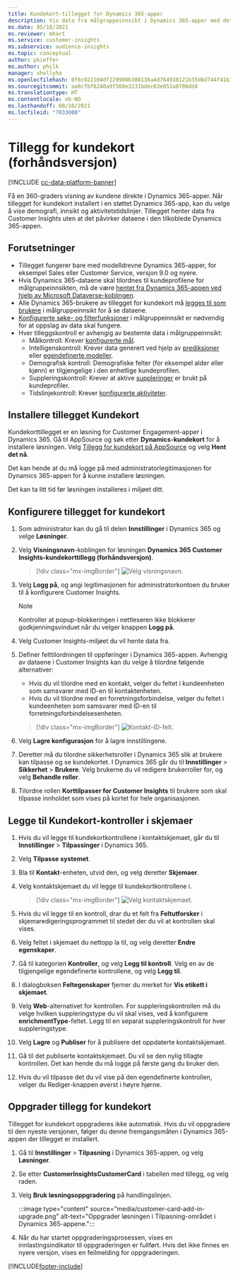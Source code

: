 ```yaml
---
title: Kundekort-tillegget for Dynamics 365-apper
description: Vis data fra målgruppeinnsikt i Dynamics 365-apper med dette tillegget.
ms.date: 05/18/2021
ms.reviewer: mhart
ms.service: customer-insights
ms.subservice: audience-insights
ms.topic: conceptual
author: pkieffer
ms.author: philk
manager: shellyha
ms.openlocfilehash: 0f6c922104df229980b308136a4d764938121b35d6d744f41b1530bdb5515e7f
ms.sourcegitcommit: aa0cfbf6240a9f560e3131bdec63e051a8786dd4
ms.translationtype: HT
ms.contentlocale: nb-NO
ms.lasthandoff: 08/10/2021
ms.locfileid: "7033000"
---
```

# <a name="customer-card-add-in-preview"></a>Tillegg for kundekort (forhåndsversjon)

[!INCLUDE [cc-data-platform-banner](../includes/cc-data-platform-banner.md)]

Få en 360-graders visning av kundene direkte i Dynamics 365-apper. Når tillegget for kundekort installert i en støttet Dynamics 365-app, kan du velge å vise demografi, innsikt og aktivitetstidslinjer. Tillegget henter data fra Customer Insights uten at det påvirker dataene i den tilkoblede Dynamics 365-appen. 

## <a name="prerequisites"></a>Forutsetninger

- Tillegget fungerer bare med modelldrevne Dynamics 365-apper, for eksempel Sales eller Customer Service, versjon 9.0 og nyere.
- Hvis Dynamics 365-dataene skal tilordnes til kundeprofilene for målgruppeinnsikten, må de være [hentet fra Dynamics 365-appen ved hjelp av Microsoft Dataverse-koblingen](connect-power-query.md).
- Alle Dynamics 365-brukere av tillegget for kundekort må [legges til som brukere](permissions.md) i målgruppeinnsikt for å se dataene.
- [Konfigurerte søke- og filterfunksjoner](search-filter-index.md) i målgruppeinnsikt er nødvendig for at oppslag av data skal fungere.
- Hver tilleggskontroll er avhengig av bestemte data i målgruppeinnsikt:
  - Målkontroll: Krever [konfigurerte mål](measures.md).
  - Intelligenskontroll: Krever data generert ved hjelp av [prediksjoner](predictions.md) eller [egendefinerte modeller](custom-models.md).
  - Demografisk kontroll: Demografiske felter (for eksempel alder eller kjønn) er tilgjengelige i den enhetlige kundeprofilen.
  - Suppleringskontroll: Krever at aktive [suppleringer](enrichment-hub.md) er brukt på kundeprofiler.
  - Tidslinjekontroll: Krever [konfigurerte aktiviteter](activities.md).

## <a name="install-the-customer-card-add-in"></a>Installere tillegget Kundekort

Kundekorttillegget er en løsning for Customer Engagement-apper i Dynamics 365. Gå til AppSource og søk etter **Dynamics-kundekort** for å installere løsningen. Velg [Tillegg for kundekort på AppSource](https://appsource.microsoft.com/product/dynamics-365/mscrm.dynamics_365_customer_insights_customer_card_addin?tab=Overview) og velg **Hent det nå**.

Det kan hende at du må logge på med administratorlegitimasjonen for Dynamics 365-appen for å kunne installere løsningen.

Det kan ta litt tid før løsningen installeres i miljøet ditt.

## <a name="configure-the-customer-card-add-in"></a>Konfigurere tillegget for kundekort

1. Som administrator kan du gå til delen **Innstillinger** i Dynamics 365 og velge **Løsninger**.

1. Velg **Visningsnavn**-koblingen for løsningen **Dynamics 365 Customer Insights-kundekorttillegg (forhåndsversjon)**.

   > [!div class="mx-imgBorder"]
   > ![Velg visningsnavn.](media/select-display-name.png "Velg visningsnavn")

1. Velg **Logg på**, og angi legitimasjonen for administratorkontoen du bruker til å konfigurere Customer Insights.

   > [!NOTE]
   > Kontroller at popup-blokkeringen i nettleseren ikke blokkerer godkjenningsvinduet når du velger knappen **Logg på**.

1. Velg Customer Insights-miljøet du vil hente data fra.

1. Definer felttilordningen til oppføringer i Dynamics 365-appen. Avhengig av dataene i Customer Insights kan du velge å tilordne følgende alternativer:
   - Hvis du vil tilordne med en kontakt, velger du feltet i kundeenheten som samsvarer med ID-en til kontaktenheten.
   - Hvis du vil tilordne med en forretningsforbindelse, velger du feltet i kundeenheten som samsvarer med ID-en til forretningsforbindelsesenheten.

   > [!div class="mx-imgBorder"]
   > ![Kontakt-ID-felt.](media/contact-id-field.png "Kontakt-ID-felt")

1. Velg **Lagre konfigurasjon** for å lagre innstillingene.

1. Deretter må du tilordne sikkerhetsroller i Dynamics 365 slik at brukere kan tilpasse og se kundekortet. I Dynamics 365 går du til **Innstillinger** > **Sikkerhet** > **Brukere**. Velg brukerne du vil redigere brukerroller for, og velg **Behandle roller**.

1. Tilordne rollen **Korttilpasser for Customer Insights** til brukere som skal tilpasse innholdet som vises på kortet for hele organisasjonen.

## <a name="add-customer-card-controls-to-forms"></a>Legge til Kundekort-kontroller i skjemaer
  
1. Hvis du vil legge til kundekortkontrollene i kontaktskjemaet, går du til **Innstillinger** > **Tilpassinger** i Dynamics 365.

1. Velg **Tilpasse systemet**.

1. Bla til **Kontakt**-enheten, utvid den, og velg deretter **Skjemaer**.

1. Velg kontaktskjemaet du vil legge til kundekortkontrollene i.

    > [!div class="mx-imgBorder"]
    > ![Velg kontaktskjemaet.](media/contact-active-forms.png "Velg kontaktskjemaet")

1. Hvis du vil legge til en kontroll, drar du et felt fra **Feltutforsker** i skjemaredigeringsprogrammet til stedet der du vil at kontrollen skal vises.

1. Velg feltet i skjemaet du nettopp la til, og velg deretter **Endre egenskaper**.

1. Gå til kategorien **Kontroller**, og velg **Legg til kontroll**. Velg en av de tilgjengelige egendefinerte kontrollene, og velg **Legg til**.

1. I dialogboksen **Feltegenskaper** fjerner du merket for **Vis etikett i skjemaet**.

1. Velg **Web**-alternativet for kontrollen. For suppleringskontrollen må du velge hvilken suppleringstype du vil skal vises, ved å konfigurere **enrichmentType**-feltet. Legg til en separat suppleringskontroll for hver suppleringstype.

1. Velg **Lagre** og **Publiser** for å publisere det oppdaterte kontaktskjemaet.

1. Gå til det publiserte kontaktskjemaet. Du vil se den nylig tillagte kontrollen. Det kan hende du må logge på første gang du bruker den.

1. Hvis du vil tilpasse det du vil vise på den egendefinerte kontrollen, velger du Rediger-knappen øverst i høyre hjørne.

## <a name="upgrade-customer-card-add-in"></a>Oppgrader tillegg for kundekort
Tillegget for kundekort oppgraderes ikke automatisk. Hvis du vil oppgradere til den nyeste versjonen, følger du denne fremgangsmåten i Dynamics 365-appen der tillegget er installert.

1. Gå til **Innstillinger** > **Tilpasning** i Dynamics 365-appen, og velg **Løsninger**.

1. Se etter **CustomerInsightsCustomerCard** i tabellen med tillegg, og velg raden.

1. Velg **Bruk løsningsoppgradering** på handlingslinjen.

   :::image type="content" source="media/customer-card-add-in-upgrade.png" alt-text="Oppgrader løsningen i Tilpasning-området i Dynamics 365-appene.":::

1. Når du har startet oppgraderingsprosessen, vises en innlastingsindikator til oppgraderingen er fullført. Hvis det ikke finnes en nyere versjon, vises en feilmelding for oppgraderingen.


[!INCLUDE[footer-include](../includes/footer-banner.md)]
